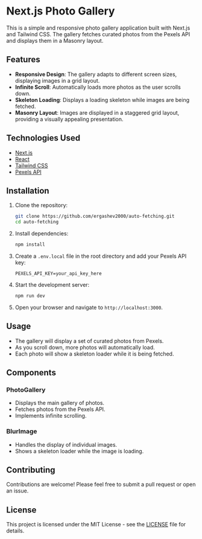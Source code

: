 # Next.js Photo Gallery

This is a simple and responsive photo gallery application built with Next.js and Tailwind CSS. The gallery fetches curated photos from the Pexels API and displays them in a Masonry layout.

## Features

- **Responsive Design**: The gallery adapts to different screen sizes, displaying images in a grid layout.
- **Infinite Scroll**: Automatically loads more photos as the user scrolls down.
- **Skeleton Loading**: Displays a loading skeleton while images are being fetched.
- **Masonry Layout**: Images are displayed in a staggered grid layout, providing a visually appealing presentation.

## Technologies Used

- [Next.js](https://nextjs.org/)
- [React](https://reactjs.org/)
- [Tailwind CSS](https://tailwindcss.com/)
- [Pexels API](https://www.pexels.com/api/)

## Installation

1. Clone the repository:
   ```bash
   git clone https://github.com/ergashev2000/auto-fetching.git
   cd auto-fetching
   ```

2. Install dependencies:
   ```bash
   npm install
   ```

3. Create a `.env.local` file in the root directory and add your Pexels API key:
   ```plaintext
   PEXELS_API_KEY=your_api_key_here
   ```

4. Start the development server:
   ```bash
   npm run dev
   ```

5. Open your browser and navigate to `http://localhost:3000`.

## Usage

- The gallery will display a set of curated photos from Pexels.
- As you scroll down, more photos will automatically load.
- Each photo will show a skeleton loader while it is being fetched.

## Components

### PhotoGallery

- Displays the main gallery of photos.
- Fetches photos from the Pexels API.
- Implements infinite scrolling.

### BlurImage

- Handles the display of individual images.
- Shows a skeleton loader while the image is loading.

## Contributing

Contributions are welcome! Please feel free to submit a pull request or open an issue.

## License

This project is licensed under the MIT License - see the [LICENSE](LICENSE) file for details.
